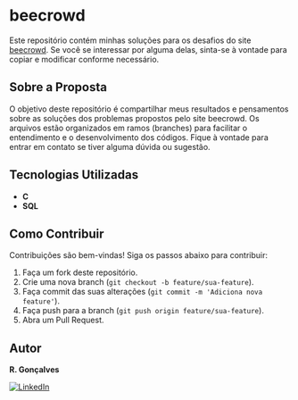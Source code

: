 # beecrowd

Este repositório contém minhas soluções para os desafios do site [beecrowd](https://www.beecrowd.com.br). Se você se interessar por alguma delas, sinta-se à vontade para copiar e modificar conforme necessário.

## Sobre a Proposta

O objetivo deste repositório é compartilhar meus resultados e pensamentos sobre as soluções dos problemas propostos pelo site beecrowd. Os arquivos estão organizados em ramos (branches) para facilitar o entendimento e o desenvolvimento dos códigos. Fique à vontade para entrar em contato se tiver alguma dúvida ou sugestão.

## Tecnologias Utilizadas

- **C**
- **SQL**

## Como Contribuir

Contribuições são bem-vindas! Siga os passos abaixo para contribuir:

1. Faça um fork deste repositório.
2. Crie uma nova branch (`git checkout -b feature/sua-feature`).
3. Faça commit das suas alterações (`git commit -m 'Adiciona nova feature'`).
4. Faça push para a branch (`git push origin feature/sua-feature`).
5. Abra um Pull Request.

## Autor

**R. Gonçalves**

[![LinkedIn](https://img.shields.io/badge/LinkedIn-0077B5?style=for-the-badge&logo=linkedin&logoColor=white)](https://www.linkedin.com/in/rgoncalves-sp/)
